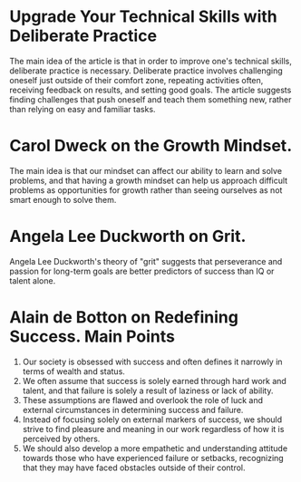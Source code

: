 # Upgrade Your Technical Skills with Deliberate Practice

The main idea of the article is that in order to improve one's technical skills, deliberate practice is necessary.
Deliberate practice involves challenging oneself just outside of their comfort zone, repeating activities often, receiving feedback on results, and setting good goals.
The article suggests finding challenges that push oneself and teach them something new, rather than relying on easy and familiar tasks.


#  Carol Dweck on the Growth Mindset.
The main idea is that our mindset can affect our ability to learn and solve problems, 
and that having a growth mindset can help us approach difficult problems as opportunities for growth rather than seeing ourselves as not smart enough to solve them.

# Angela Lee Duckworth on Grit.
Angela Lee Duckworth's theory of "grit" suggests that perseverance and passion for long-term goals are
better predictors of success than IQ or talent alone.

# Alain de Botton on Redefining Success. Main Points
1. Our society is obsessed with success and often defines it narrowly in terms of wealth and status.
2. We often assume that success is solely earned through hard work and talent, and that failure is solely a result of laziness or lack of ability.
3. These assumptions are flawed and overlook the role of luck and external circumstances in determining success and failure.
4. Instead of focusing solely on external markers of success, we should strive to find pleasure and meaning in our work regardless of how it is perceived by others.
5. We should also develop a more empathetic and understanding attitude towards those who have experienced failure or setbacks,
recognizing that they may have faced obstacles outside of their control.
